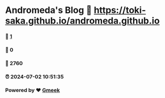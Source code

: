 # Andromeda's Blog :link: https://toki-saka.github.io/andromeda.github.io 
### :page_facing_up: [1](https://toki-saka.github.io/andromeda.github.io/tag.html) 
### :speech_balloon: 0 
### :hibiscus: 2760 
### :alarm_clock: 2024-07-02 10:51:35 
### Powered by :heart: [Gmeek](https://github.com/Meekdai/Gmeek)
